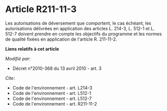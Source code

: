 # Article R211-11-3

Les autorisations de déversement que comportent, le cas échéant, les autorisations délivrées en application des articles L.
214-3, L. 512-1 et L. 512-7 doivent prendre en compte les objectifs du programme et les normes de qualité fixées en
application de l'article R. 211-11-2.

**Liens relatifs à cet article**

_Modifié par_:

  - Décret n°2010-368 du 13 avril 2010 - art. 3

_Cite_:

  - Code de l'environnement - art. L214-3
  - Code de l'environnement - art. L512-1
  - Code de l'environnement - art. L512-7
  - Code de l'environnement - art. R211-11-2
